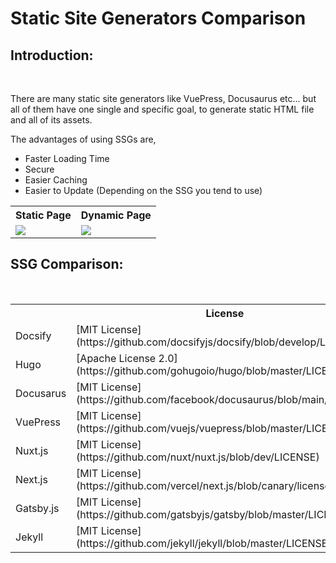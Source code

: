 # Static Site Generators Comparison

## Introduction:

<br />

There are many static site generators like VuePress, Docusaurus etc... but all of them have one single and specific goal, to generate static HTML file and all of its assets.

The advantages of using SSGs are,
- Faster Loading Time
- Secure
- Easier Caching
- Easier to Update (Depending on the SSG you tend to use)

<table>
  <tr>
    <th>Static Page</th>
    <th>Dynamic Page</th>
  </tr>
  <tr>
    <td><img align="center" src="https://raw.githubusercontent.com/adithyaakrishna/reimagined-system/master/assets/Static.png" /></td>
    <td><img align="center" src="https://raw.githubusercontent.com/adithyaakrishna/reimagined-system/master/assets/Dynamic-F.png" /></td>
  </tr>
</table>

## SSG Comparison:

<br />

<table>
  <tr>
    <th></th>
    <th>License</th>
    <th>Language</th>
    <th>Framework</th>
    <th>Focus</th>
    <th>Based&nbsp;On</th>
    <th>Hybrid</th>
    <th>Image&nbsp;Optimization</th>
    <th>Community</th>
    <th>Learning&nbsp;Curve</th>
    <th>URL</th>
  </tr>
  <tr>
    <td>Docsify</td>
    <td>[MIT License](https://github.com/docsifyjs/docsify/blob/develop/LICENSE)</td>
    <td>JavaScript</td>
    <td>VueJS</td>
    <td>Documentation</td>
    <td>VueJS/Markdown</td>
    <td>No</td>
    <td>No</td>
    <td>Good Support</td>
    <td>Easy</td>
    <td>[Docsify Website](https://docsify.js.org/)</td>
  </tr>
  <tr>
    <td>Hugo</td>
    <td>[Apache License 2.0](https://github.com/gohugoio/hugo/blob/master/LICENSE)</td>
    <td>Go</td>
    <td>None</td>
    <td>General</td>
    <td>Hugo Specific</td>
    <td>No</td>
    <td>No</td>
    <td>Good Support</td>
    <td>Medium</td>
    <td>[Hugo Website](https://gohugo.io/)</td>
  </tr>
  <tr>
    <td>Docusarus</td>
    <td>[MIT License](https://github.com/facebook/docusaurus/blob/main/LICENSE)</td>
    <td>JavaScript</td>
    <td>React.js</td>
    <td>Documentation</td>
    <td>JSX/TSX (React Based)</td>
    <td>No</td>
    <td>No</td>
    <td>Very Good Support</td>
    <td>Easy</td>
    <td>[Docusarus Website](https://docusaurus.io/)</td>
  </tr>
  <tr>
    <td>VuePress</td>
    <td>[MIT License](https://github.com/vuejs/vuepress/blob/master/LICENSE)</td>
    <td>JavaScript</td>
    <td>Vue.js</td>
    <td>Documentation</td>
    <td>Vue.js/Markdown</td>
    <td>No</td>
    <td>No</td>
    <td>Good Support</td>
    <td>Easy</td>
    <td>[VuePress Website](https://vuepress.vuejs.org/)</td>
  </tr>
  <tr>
    <td>Nuxt.js</td>
    <td>[MIT License](https://github.com/nuxt/nuxt.js/blob/dev/LICENSE)</td>
    <td>JavaScript</td>
    <td>Vue.js</td>
    <td>Application</td>
    <td>Vue.js</td>
    <td>No</td>
    <td>No</td>
    <td>Good Support</td>
    <td>Easy</td>
    <td>[NuxtJS Website](https://nuxtjs.org/)</td>
  </tr>
  <tr>
    <td>Next.js</td>
    <td>[MIT License](https://github.com/vercel/next.js/blob/canary/license.md)</td>
    <td>JavaScript</td>
    <td>React.js</td>
    <td>Application</td>
    <td>JSX/TSX (React Based)</td>
    <td>Yes</td>
    <td>No</td>
    <td>Very Good Support</td>
    <td>Easy</td>
    <td>[NextJS Website](https://nextjs.org/)</td>
  </tr>
  <tr>
    <td>Gatsby.js</td>
    <td>[MIT License](https://github.com/gatsbyjs/gatsby/blob/master/LICENSE)</td>
    <td>JavaScript</td>
    <td>React.js</td>
    <td>CMS</td>
    <td>JSX/TSX (React Based)</td>
    <td>Yes</td>
    <td>Yes</td>
    <td>Very Good Support</td>
    <td>Easy</td>
    <td>[Gatsby.js Website](https://www.gatsbyjs.com/)</td>
  </tr>
  <tr>
    <td>Jekyll</td>
    <td>[MIT License](https://github.com/jekyll/jekyll/blob/master/LICENSE)</td>
    <td>Ruby</td>
    <td>None</td>
    <td>General</td>
    <td>[Liquid](https://jekyllrb.com/docs/liquid/)</td>
    <td>No</td>
    <td>No</td>
    <td>Very Good Support</td>
    <td>Easy</td>
    <td>[Jekyll Website](https://jekyllrb.com/)</td>
  </tr>
</table>
